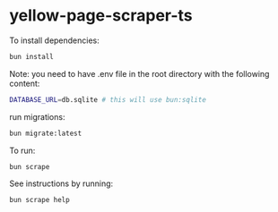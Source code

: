 # yellow-page-scraper-ts

To install dependencies:

```bash
bun install
```

Note:
you need to have .env file in the root directory with the following content:

```bash
DATABASE_URL=db.sqlite # this will use bun:sqlite
```

run migrations:

```bash
bun migrate:latest
```

To run:

```bash
bun scrape
```

See instructions by running:

```bash
bun scrape help
```


